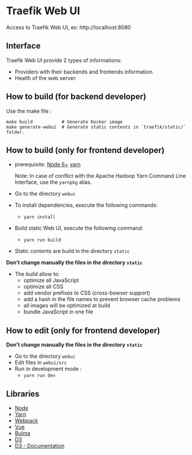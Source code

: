 # Traefik Web UI

Access to Traefik Web UI, ex: http://localhost:8080

## Interface

Traefik Web UI provide 2 types of informations:

- Providers with their backends and frontends information.
- Health of the web server.

## How to build (for backend developer)

Use the make file :

```shell
make build           # Generate Docker image
make generate-webui  # Generate static contents in `traefik/static/` folder.
```

## How to build (only for frontend developer)

- prerequisite: [Node 6+](https://nodejs.org) [yarn](https://yarnpkg.com/)

  Note: In case of conflict with the Apache Hadoop Yarn Command Line Interface, use the `yarnpkg`
  alias.

- Go to the directory `webui`

- To install dependencies, execute the following commands:

  - `yarn install`

- Build static Web UI, execute the following command:

  - `yarn run build`

- Static contents are build in the directory `static`

**Don't change manually the files in the directory `static`**

- The build allow to:
  - optimize all JavaScript
  - optimize all CSS
  - add vendor prefixes to CSS (cross-bowser support)
  - add a hash in the file names to prevent browser cache problems
  - all images will be optimized at build
  - bundle JavaScript in one file

## How to edit (only for frontend developer)

**Don't change manually the files in the directory `static`**

- Go to the directory `webui`
- Edit files in `webui/src`
- Run in development mode :
  - `yarn run dev`

## Libraries

- [Node](https://nodejs.org)
- [Yarn](https://yarnpkg.com/)
- [Webpack](https://github.com/webpack/webpack)
- [Vue](https://vuejs.org/)
- [Bulma](https://bulma.io)
- [D3](https://d3js.org)
- [D3 - Documentation](https://github.com/mbostock/d3/wiki)
